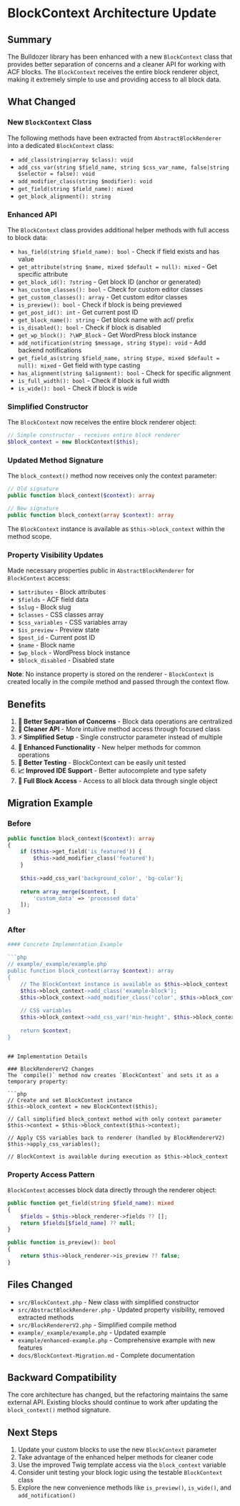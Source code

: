 # BlockContext Architecture Update

## Summary

The Bulldozer library has been enhanced with a new `BlockContext` class that provides better separation of concerns and a cleaner API for working with ACF blocks. The `BlockContext` receives the entire block renderer object, making it extremely simple to use and providing access to all block data.

## What Changed

### New `BlockContext` Class
The following methods have been extracted from `AbstractBlockRenderer` into a dedicated `BlockContext` class:

- `add_class(string|array $class): void`
- `add_css_var(string $field_name, string $css_var_name, false|string $selector = false): void`
- `add_modifier_class(string $modifier): void`
- `get_field(string $field_name): mixed`
- `get_block_alignment(): string`

### Enhanced API
The `BlockContext` class provides additional helper methods with full access to block data:

- `has_field(string $field_name): bool` - Check if field exists and has value
- `get_attribute(string $name, mixed $default = null): mixed` - Get specific attribute
- `get_block_id(): ?string` - Get block ID (anchor or generated)
- `has_custom_classes(): bool` - Check for custom editor classes
- `get_custom_classes(): array` - Get custom editor classes
- `is_preview(): bool` - Check if block is being previewed
- `get_post_id(): int` - Get current post ID
- `get_block_name(): string` - Get block name with acf/ prefix
- `is_disabled(): bool` - Check if block is disabled
- `get_wp_block(): ?\WP_Block` - Get WordPress block instance
- `add_notification(string $message, string $type): void` - Add backend notifications
- `get_field_as(string $field_name, string $type, mixed $default = null): mixed` - Get field with type casting
- `has_alignment(string $alignment): bool` - Check for specific alignment
- `is_full_width(): bool` - Check if block is full width
- `is_wide(): bool` - Check if block is wide

### Simplified Constructor
The `BlockContext` now receives the entire block renderer object:

```php
// Simple constructor - receives entire block renderer
$block_context = new BlockContext($this);
```

### Updated Method Signature
The `block_context()` method now receives only the context parameter:

```php
// Old signature
public function block_context($context): array

// New signature  
public function block_context(array $context): array
```

The `BlockContext` instance is available as `$this->block_context` within the method scope.

### Property Visibility Updates
Made necessary properties public in `AbstractBlockRenderer` for `BlockContext` access:
- `$attributes` - Block attributes
- `$fields` - ACF field data  
- `$slug` - Block slug
- `$classes` - CSS classes array
- `$css_variables` - CSS variables array
- `$is_preview` - Preview state
- `$post_id` - Current post ID
- `$name` - Block name
- `$wp_block` - WordPress block instance
- `$block_disabled` - Disabled state

**Note**: No instance property is stored on the renderer - `BlockContext` is created locally in the compile method and passed through the context flow.

## Benefits

1. **🎯 Better Separation of Concerns** - Block data operations are centralized
2. **🧹 Cleaner API** - More intuitive method access through focused class
3. **⚡ Simplified Setup** - Single constructor parameter instead of multiple
4. **🔧 Enhanced Functionality** - New helper methods for common operations
5. **🧪 Better Testing** - BlockContext can be easily unit tested
6. **📈 Improved IDE Support** - Better autocomplete and type safety
7. **🚀 Full Block Access** - Access to all block data through single object

## Migration Example

### Before
```php
public function block_context($context): array
{
    if ($this->get_field('is_featured')) {
        $this->add_modifier_class('featured');
    }
    
    $this->add_css_var('background_color', 'bg-color');
    
    return array_merge($context, [
        'custom_data' => 'processed data'
    ]);
}
```

### After
```php
#### Concrete Implementation Example

```php
// example/_example/example.php
public function block_context(array $context): array
{
    // The BlockContext instance is available as $this->block_context
    $this->block_context->add_class('example-block');
    $this->block_context->add_modifier_class('color', $this->block_context->get_field('color'));
    
    // CSS variables
    $this->block_context->add_css_var('min-height', $this->block_context->get_field('min_height') . 'px');
    
    return $context;
}
```
```

## Implementation Details

### BlockRendererV2 Changes
The `compile()` method now creates `BlockContext` and sets it as a temporary property:

```php
// Create and set BlockContext instance
$this->block_context = new BlockContext($this);

// Call simplified block_context method with only context parameter
$this->context = $this->block_context($this->context);

// Apply CSS variables back to renderer (handled by BlockRendererV2)
$this->apply_css_variables();

// BlockContext is available during execution as $this->block_context
```

### Property Access Pattern
`BlockContext` accesses block data directly through the renderer object:

```php
public function get_field(string $field_name): mixed
{
    $fields = $this->block_renderer->fields ?? [];
    return $fields[$field_name] ?? null;
}

public function is_preview(): bool
{
    return $this->block_renderer->is_preview ?? false;
}
```

## Files Changed

- `src/BlockContext.php` - New class with simplified constructor
- `src/AbstractBlockRenderer.php` - Updated property visibility, removed extracted methods
- `src/BlockRendererV2.php` - Simplified compile method
- `example/_example/example.php` - Updated example
- `example/enhanced-example.php` - Comprehensive example with new features
- `docs/BlockContext-Migration.md` - Complete documentation

## Backward Compatibility

The core architecture has changed, but the refactoring maintains the same external API. Existing blocks should continue to work after updating the `block_context()` method signature.

## Next Steps

1. Update your custom blocks to use the new `BlockContext` parameter
2. Take advantage of the enhanced helper methods for cleaner code
3. Use the improved Twig template access via the `block_context` variable
4. Consider unit testing your block logic using the testable `BlockContext` class
5. Explore the new convenience methods like `is_preview()`, `is_wide()`, and `add_notification()`
